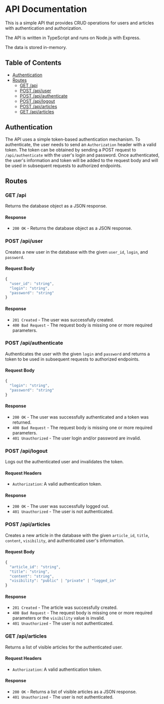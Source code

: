 # API Documentation

This is a simple API that provides CRUD operations for users and articles with authentication and authorization.

The API is written in TypeScript and runs on Node.js with Express.

The data is stored in-memory.

## Table of Contents

- [Authentication](#authentication)
- [Routes](#routes)
  - [GET /api](#get-api)
  - [POST /api/user](#post-apiuser)
  - [POST /api/authenticate](#post-apiauthenticate)
  - [POST /api/logout](#post-apilogout)
  - [POST /api/articles](#post-apiarticles)
  - [GET /api/articles](#get-apiarticles)

## Authentication

The API uses a simple token-based authentication mechanism. To authenticate, the user needs to send an `Authorization` header with a valid token. The token can be obtained by sending a POST request to `/api/authenticate` with the user's login and password. Once authenticated, the user's information and token will be added to the request body and will be used in subsequent requests to authorized endpoints.

## Routes

### **GET /api**

Returns the database object as a JSON response.

#### Response

- `200 OK` \- Returns the database object as a JSON response.

### **POST /api/user**

Creates a new user in the database with the given `user_id`, `login`, and `password`.

#### Request Body

```js
{
  "user_id": "string",
  "login": "string",
  "password": "string"
}
```

#### Response

- `201 Created` \- The user was successfully created.
- `400 Bad Request` \- The request body is missing one or more required parameters.

### **POST /api/authenticate**

Authenticates the user with the given `login` and `password` and returns a token to be used in subsequent requests to authorized endpoints.

#### Request Body

```js
{
  "login": "string",
  "password": "string"
}
```

#### Response

- `200 OK` \- The user was successfully authenticated and a token was returned.
- `400 Bad Request` \- The request body is missing one or more required parameters.
- `401 Unauthorized` \- The user login and/or password are invalid.

### **POST /api/logout**

Logs out the authenticated user and invalidates the token.

#### Request Headers

- `Authorization`: A valid authentication token.

#### Response

- `200 OK` \- The user was successfully logged out.
- `401 Unauthorized` \- The user is not authenticated.

### **POST /api/articles**

Creates a new article in the database with the given `article_id`, `title`, `content`, `visibility`, and authenticated user's information.

#### Request Body

```js
{
  "article_id": "string",
  "title": "string",
  "content": "string",
  "visibility": "public" | "private" | "logged_in"
}
```

#### Response

- `201 Created` \- The article was successfully created.
- `400 Bad Request` \- The request body is missing one or more required parameters or the `visibility` value is invalid.
- `401 Unauthorized` \- The user is not authenticated.

### **GET /api/articles**

Returns a list of visible articles for the authenticated user.

#### Request Headers

- `Authorization`: A valid authentication token.

#### Response

- `200 OK` \- Returns a list of visible articles as a JSON response.
- `401 Unauthorized` \- The user is not authenticated.
